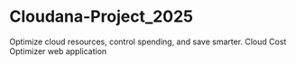 # Cloudana-Project_2025
Optimize cloud resources, control spending, and save smarter. Cloud Cost Optimizer web application
